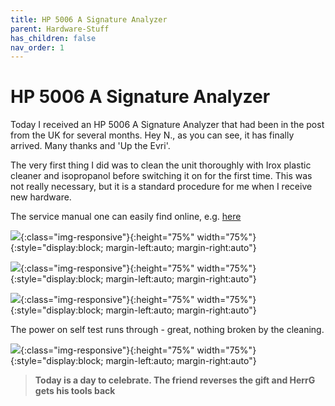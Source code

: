 ```yaml
---
title: HP 5006 A Signature Analyzer
parent: Hardware-Stuff
has_children: false
nav_order: 1
---
```


# HP 5006 A Signature Analyzer

Today I received an HP 5006 A Signature Analyzer that had been in the post from the UK for several months.  Hey N., as you can see, it has finally arrived. Many thanks and 'Up the Evri'.

The very first thing I did was to clean the unit thoroughly with Irox plastic cleaner and isopropanol before switching it on for the first time. This was not really necessary, but it is a standard procedure for me when I receive new hardware. 

The service manual one can easily find online, e.g. [here](https://arcarc.xmission.com/Test%20Equipment/HP/HP%205006A.pdf)

![](https://user-images.githubusercontent.com/17674324/214686610-bbd36d35-1af1-4d0d-94c7-19ce7b22954a.jpg){:class="img-responsive"}{:height="75%" width="75%"}{:style="display:block; margin-left:auto; margin-right:auto"}

![](https://user-images.githubusercontent.com/17674324/214686616-5b79c38f-e27a-4d96-8582-ca8baa91596a.jpg){:class="img-responsive"}{:height="75%" width="75%"}{:style="display:block; margin-left:auto; margin-right:auto"}

![](https://user-images.githubusercontent.com/17674324/214686621-f826c02e-42b1-4988-addb-926c321bd2da.jpg){:class="img-responsive"}{:height="75%" width="75%"}{:style="display:block; margin-left:auto; margin-right:auto"}

The power on self test runs through - great, nothing broken by the cleaning.

![](https://user-images.githubusercontent.com/17674324/214688666-3cd2a17f-7262-4aab-a186-d1a37cc0dfe9.jpg){:class="img-responsive"}{:height="75%" width="75%"}{:style="display:block; margin-left:auto; margin-right:auto"}

> **Today is a day to celebrate. The friend reverses the gift and HerrG gets his tools back**
